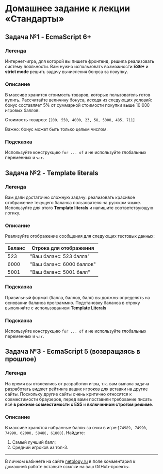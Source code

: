# Домашнее задание к лекции «Стандарты»

## Задача №1 - EcmaScript 6+

### Легенда

Интернет-игра, для которой вы пишете фронтенд, решила реализовать систему лояльности. Вам нужно использовать возможности **ES6+** и **strict mode** решить задачу вычисления бонуса за покупку.

### Описание

В массиве хранится стоимость товаров, которые пользователь готов купить. Рассчитайте величину бонуса, исходя из следующих условий: бонус составляет 5% от суммарной стоимости покупки выше 10 000 игровых баллов.

Стоимость товаров: `[200, 550, 4000, 23, 58, 5000, 485, 711]`

Важно: бонус может быть только целым числом.

### Подсказка

Используйте конструкцию `for ... of` и не используйте глобальных переменных и `var`.

## Задача №2 - Template literals

### Легенда

Вам дали достаточно сложную задачу: реализовать красивое отображение текущего баланса пользователя на русском языке. Используйте для этого **Template literals** и напишите соответствующую логику.

### Описание

Реализуйте отображение сообщения для следующих тестовых данных:

| Баланс | Строка для отображения |
| --- | --- |
| 523 |"Ваш баланс: 523 балла" |
| 6000 |"Ваш баланс: 6000 баллов" |
| 5001 |"Ваш баланс: 5001 балл" |

### Подсказка

Правильный формат (балла, баллов, балл) вы должны определять на основании баланса программно. Подстановку баланса в строку выполняйте с использованием **Template Literals**

### Подсказка

Используйте конструкцию `for ... of` и не используйте глобальных переменных и `var`.

## Задача №3 - EcmaScript 5 (возвращаясь в прошлое)

### Легенда

На время вы отвлеклись от разработки игры, т.к. вам выпала задача разработать виджет рейтинга ваших игроков для вставки на другие сайты. Поскольку другие сайты очень критично относятся к совместимости браузеров, перед вами поставили требование писать всё **в режиме совместимости с ES5** и **включенном строгом режиме**.

### Описание

В массиве хранятся набранные баллы за очки в игре:`[74989, 74990, 74990, 62000, 58480, 61800]`.
Найдите:
1. Самый лучший балл;
1. Средний игроков из топ-3.

---
В личном кабинете на сайте [netology.ru](http://netology.ru/) в поле комментария к домашней работе вставьте ссылки на ваш GitHub-проекты.
